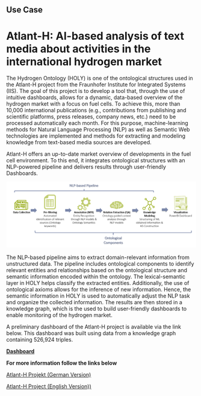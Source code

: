 ## Use Case 

# Atlant-H: AI-based analysis of text media about activities in the international hydrogen market

The Hydrogen Ontology (HOLY) is one of the ontological structures used in the Atlant-H project from the Fraunhofer Institute for Integrated Systems (IIS). 
The goal of this project is to develop a tool that, through the use of intuitive dashboards, allows for a dynamic, data-based overview of the hydrogen market with a focus on fuel cells. To achieve this, more than 10,000 international publications (e.g., contributions from publishing and scientific platforms, press releases, company news, etc.) need to be processed automatically each month. For this purpose, machine-learning methods for Natural Language Processing (NLP) as well as Semantic Web technologies are implemented and methods for extracting and modeling knowledge from text-based media sources are developed. 

Atlant-H offers an up-to-date market overview of developments in the fuel cell environment. To this end, it integrates ontological structures with an NLP-powered pipeline and delivers results through user-friendly Dashboards.

![picture alt](../../visualizations/Atlant-H_pipelin.png "NLP-based pipeline")

The NLP-based pipeline aims to extract domain-relevant information from unstructured data. The pipeline includes ontological components to identify relevant entities and relationships based on the ontological structure and semantic information encoded within the ontology. The lexical-semantic layer in HOLY helps classify the extracted entities. Additionally, the use of ontological axioms allows for the inference of new information. Hence, the semantic information in HOLY is used to automatically adjust the NLP task and organize the collected information. The results are then stored in a knowledge graph, which is the used to build user-friendly dashboards to enable monitoring of the hydrogen market. 

A preliminary dashboard of the Atlant-H project is available via the link below. This dashboard was built using data from a knowledge graph containing 526,924 triples.

[**Dashboard**](https://tinyurl.com/yr964ycu)

**For more information follow the links below**

[Atlant-H Projekt (German Version)](https://www.scs.fraunhofer.de/de/referenzen/atlant-H.html)

[Atlant-H Project (English Version))](https://storage.inrupt.com/73eab50e-4981-42c9-b320-7b37b2318a36/holy-1%2C0/atlant-h_en.html)

